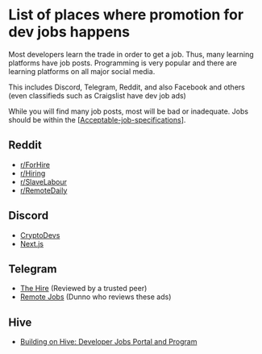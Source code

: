 # List of places where promotion for dev jobs happens

Most developers learn the trade in order to get a job. Thus, many learning platforms have job posts. Programming is very popular and there are learning platforms on all major social media.

This includes Discord, Telegram, Reddit, and also Facebook and others (even classifieds such as Craigslist have dev job ads)

While you will find many job posts, most will be bad or inadequate. Jobs should be within the [[Acceptable-job-specifications]].

## Reddit

- [r/ForHire](https://www.reddit.com/r/forhire/)
- [r/Hiring](https://www.reddit.com/r/Hiring/)
- [r/SlaveLabour](https://www.reddit.com/r/SlaveLabour/)
- [r/RemoteDaily](https://www.reddit.com/r/RemoteDaily/)

## Discord

- [CryptoDevs](https://discord.gg/XDygDsV3fD)
- [Next.js](https://discord.gg/TgEeHUhn)

## Telegram

- [The Hire](https://t.me/thehire) (Reviewed by a trusted peer)
- [Remote Jobs](https://t.me/remotejobss) (Dunno who reviews these ads)

## Hive

- [Building on Hive: Developer Jobs Portal and Program](https://peakd.com/hive-139531/@guiltyparties/building-on-hive-developer-jobs-portal-and-program)

[//begin]: # "Autogenerated link references for markdown compatibility"
[Acceptable-job-specifications]: acceptable-job-specifications "Acceptable job specifications"
[//end]: # "Autogenerated link references"

